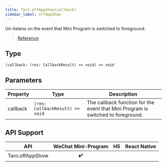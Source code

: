 ```yaml
---
title: Taro.offAppShow(callback)
sidebar_label: offAppShow
---
```


Un-listens on the event that Mini Program is switched to foreground.

> [Reference](https://developers.weixin.qq.com/miniprogram/en/dev/api/base/app/app-event/wx.offAppShow.html)

## Type

```tsx
(callback: (res: CallbackResult) => void) => void
```

## Parameters

<table>
  <thead>
    <tr>
      <th>Property</th>
      <th>Type</th>
      <th>Description</th>
    </tr>
  </thead>
  <tbody>
    <tr>
      <td>callback</td>
      <td><code>(res: CallbackResult) =&gt; void</code></td>
      <td>The callback function for the event that Mini Program is switched to foreground.</td>
    </tr>
  </tbody>
</table>

## API Support

| API | WeChat Mini-Program | H5 | React Native |
| :---: | :---: | :---: | :---: |
| Taro.offAppShow | ✔️ |  |  |
